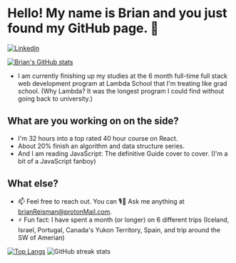 # Hello! My name is Brian and you just found my GitHub page. 👋
[![Linkedin](https://img.shields.io/badge/-LinkedIn-blue?style=flat&logo=Linkedin&logoColor=white)](https://www.linkedin.com/in/brian-reisman/) 

[![Brian's GitHub stats](https://github-readme-stats.vercel.app/api?username=brianreisman&hide=stars,issues&show_icons=true)](https://github.com/BrianReisman)


- I am currently finishing up my studies at the 6 month full-time full stack web development program at Lambda School that I'm treating like grad school. (Why Lambda? It was the longest program I could find without going back to university.)

<!-- #### What projects are you working on on the side?Two!-Personally I'm working on turning the travel ✈ calculator I have used to plan all 6 of my 1+ month long trips [backpacking Canada's Yukon Territory, SW + Montana (USA) road trip, Iceland (hiking + hitchhiking), Israel, eating and relaxing my way through Portugal, and bouncing around Spain] into an app so others can enjoy the benefits of it - I am also working on a 9 person team building a job board specifically for Junior JavaScript developers. That's who we are and while we're scratching our own itch we thought lets build something that others will appreciate as well. -->

## What are you working on on the side?
- I'm 32 hours into a top rated 40 hour course on React.
- About 20% finish an algorithm and data structure series.
- And I am reading JavaScript: The definitive Guide cover to cover. (I'm a bit of a JavaScript fanboy)

## What else?
- 📫 Feel free to reach out. You can 🎙💬 Ask me anything at brianReisman@protonMail.com. 
- ⚡ Fun fact: I have spent a month (or longer) on 6 different trips (Iceland, Israel, Portugal, Canada's Yukon Territory, Spain, and trip around the SW of Amerian)

<!--
- 🤔 I’m looking for help with recreating React's useState in vanilla JavaScript. You can see my work on this up until now. The issue I'm facing is that index 0 that I get back is non-iterable data so I cannot spread state when updating state...
- 🌱 I’m currently learning ...
- 💬 Ask me about ...

 -->
 
<!--
Full stack web-developer and certified SCRUM master with a background in theater and a passion for teamwork and learning.
Looking to solve interesting problems with people who enjoy what they do.
-->
[![Top Langs](https://github-readme-stats.vercel.app/api/top-langs/?username=brianreisman&hide=ruby,shell)](https://github.com/BrianReisman)
![GitHub streak stats](https://github-readme-streak-stats.herokuapp.com/?user=brianreisman)

